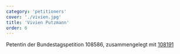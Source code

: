 ```yaml
---
category: 'petitioners'
cover: './vivien.jpg'
title: 'Vivien Putzmann'
order: 6
---
```


Petentin der Bundestagspetition 108586, zusammengelegt mit [108191](https://epetitionen.bundestag.de/petitionen/_2020/_03/_14/Petition_108191.nc.html)
